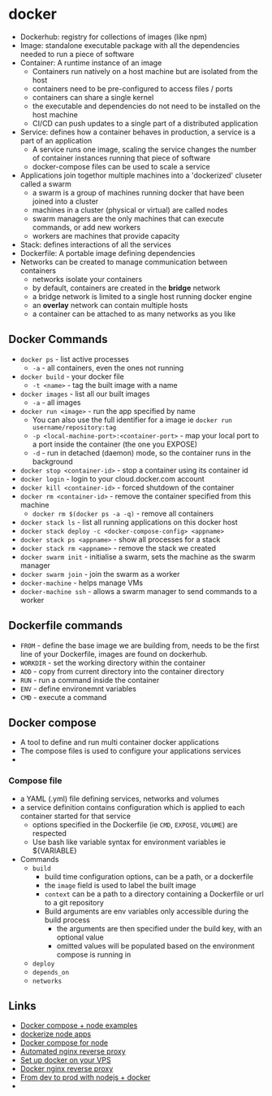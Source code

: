 # docker
* Dockerhub: registry for collections of images (like npm)
* Image: standalone executable package with all the dependencies needed to run a piece of software
* Container: A runtime instance of an image
	- Containers run natively on a host machine but are isolated from the host
	- containers need to be pre-configured to access files / ports
	- containers can share a single kernel
	- the executable and dependencies do not need to be installed on the host machine
	- CI/CD can push updates to a single part of a distributed application
* Service: defines how a container behaves in production, a service is a part of an application
	- A service runs one image, scaling the service changes the number of container instances running that piece of software
	- docker-compose files can be used to scale a service
* Applications join togethor multiple machines into a 'dockerized' cluseter called a swarm
	- a swarm is a group of machines running docker that have been joined into a cluster
	- machines in a cluster (physical or virtual) are called nodes
	- swarm managers are the only machines that can execute commands, or add new workers
	- workers are machines that provide capacity
* Stack: defines interactions of all the services
* Dockerfile: A portable image defining dependencies
* Networks can be created to manage communication between containers
	- networks isolate your containers
	- by default, containers are created in the **bridge** network
	- a bridge network is limited to a single host running docker engine
	- an **overlay** network can contain multiple hosts
	- a container can be attached to as many networks as you like

## Docker Commands
- `docker ps` - list active processes
	* `-a` - all containers, even the ones not running
- `docker build` - your docker file
	* `-t <name>` - tag the built image with a name
- `docker images` - list all our built images
	* `-a` - all images
- `docker run <image>` - run the app specified by name
	* You can also use the full identifier for a image ie `docker run username/repository:tag`
	* `-p <local-machine-port>:<container-port>` - map your local port to a port inside the container (the one you EXPOSE)
	* `-d` - run in detached (daemon) mode, so the container runs in the background
- `docker stop <container-id>` - stop a container using its container id
- `docker login` - login to your cloud.docker.com account
- `docker kill <container-id>` - forced shutdown of the container
- `docker rm <container-id>` - remove the container specified from this machine
	* `docker rm $(docker ps -a -q)` - remove all containers
- `docker stack ls` - list all running applications on this docker host
- `docker stack deploy -c <docker-compose-config> <appname>`
- `docker stack ps <appname>` - show all processes for a stack
- `docker stack rm <appname>` - remove the stack we created
- `docker swarm init` - initialise a swarm, sets the machine as the swarm manager
- `docker swarm join` - join the swarm as a worker
- `docker-machine` - helps manage VMs
- `docker-machine ssh` - allows a swarm manager to send commands to a worker

## Dockerfile commands
* `FROM` - define the base image we are building from, needs to be the first line of your Dockerfile, images are found on dockerhub.
* `WORKDIR` - set the working directory within the container
* `ADD` - copy from current directory into the container directory
* `RUN` - run a command inside the container
* `ENV` - define environemnt variables
* `CMD` - execute a command

## Docker compose
* A tool to define and run multi container docker applications
* The compose files is used to configure your applications services
*
### Compose file
* a YAML (.yml) file defining services, networks and volumes
* a service definition contains configuration which is applied to each container started for that service
	- options specified in the Dockerfile (ie `CMD`, `EXPOSE`, `VOLUME`) are respected
	- Use bash like variable syntax for environment variables ie ${VARIABLE}
* Commands
	- `build`
		* build time configuration options, can be a path, or a dockerfile
		* the `image` field is used to label the built image
		* `context` can be a path to a directory containing a Dockerfile or url to a git repository
		* Build arguments are env variables only accessible during the build process
			- the arguments are then specified under the build key, with an optional value
			- omitted values will be populated based on the environment compose is running in
	- `deploy`
	- `depends_on`
	- `networks`

## Links
* [Docker compose + node examples](https://github.com/b00giZm/docker-compose-nodejs-examples)
* [dockerize node apps](https://buddy.works/guides/how-dockerize-node-application)
* [Docker compose for node](https://blog.codeship.com/using-docker-compose-for-nodejs-development/)
* [Automated nginx reverse proxy](http://jasonwilder.com/blog/2014/03/25/automated-nginx-reverse-proxy-for-docker/)
* [Set up docker on your VPS](http://blog.ssdnodes.com/blog/tutorial-getting-started-with-docker-on-your-vps)
* [Docker nginx reverse proxy](http://blog.ssdnodes.com/blog/tutorial-using-docker-and-nginx-to-host-multiple-websites)
* [From dev to prod with nodejs + docker](https://sloppy.io/from-dev-to-prod-with-nodejs-and-hackathon-starter-using-docker-compose-part-1/)
*
